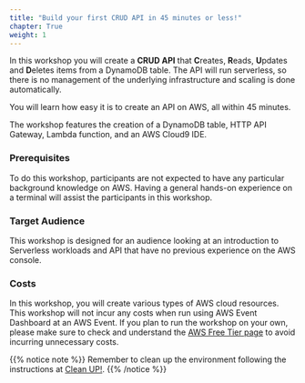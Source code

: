 ```yaml
---
title: "Build your first CRUD API in 45 minutes or less!"
chapter: True
weight: 1
---
```



In this workshop you will create a **CRUD API** that **C**reates, **R**eads, **U**pdates and **D**eletes items from a DynamoDB table. The API will run serverless, so there is no management of the underlying infrastructure and scaling is done automatically. 

You will learn how easy it is to create an API on AWS, all within 45 minutes. 

The workshop features the creation of a DynamoDB table, HTTP API Gateway, Lambda function, and an AWS Cloud9 IDE.



### Prerequisites 
To do this workshop, participants are not expected to have any particular background knowledge on AWS.
Having a general hands-on experience on a terminal will assist the participants in this workshop.

### Target Audience 
This workshop is designed for an audience looking at an introduction to Serverless workloads and API that have no previous experience on the AWS console.

### Costs 
In this workshop, you will create various types of AWS cloud resources. 
This workshop will not incur any costs when run using AWS Event Dashboard at an AWS Event.
If you plan to run the workshop on your own, please make sure to check and understand the [AWS Free Tier page](https://aws.amazon.com/free/) to avoid incurring unnecessary costs. 

{{% notice note %}}
Remember to clean up the environment following the instructions at [Clean UP!](./090_clean_up/).
{{% /notice %}}